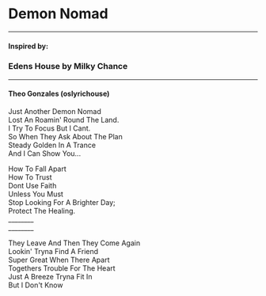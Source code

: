 # Demon Nomad
***
#### Inspired by:
### Edens House by Milky Chance
***
#### Theo Gonzales (oslyrichouse)
Just Another Demon Nomad<br>
Lost An Roamin' Round The Land.<br>
I Try To Focus But I Cant.<br>
So When They Ask About The Plan<br>
Steady Golden In A Trance<br>
And I Can Show You...<br>

How To Fall Apart<br>
How To Trust<br>
Dont Use Faith<br>
Unless You Must<br>
Stop Looking For A Brighter Day;<br>
Protect The Healing.<br>
________<br>
________<br> 

They Leave And Then They Come Again<br>
Lookin' Tryna Find A Friend<br>
Super Great When There Apart<br>
Togethers Trouble For The Heart<br>
Just A Breeze Tryna Fit In<br>
But I Don't Know<br>



